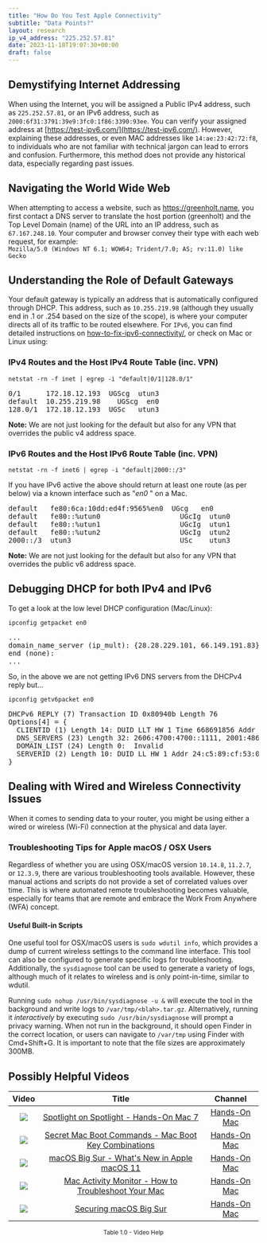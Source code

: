 ```yaml
---
title: "How Do You Test Apple Connectivity"
subtitle: "Data Points?"
layout: research
ip_v4_address: "225.252.57.81"
date: 2023-11-18T19:07:30+00:00
draft: false
---
```


## Demystifying Internet Addressing

When using the Internet, you will be assigned a Public IPv4 address, such as ```225.252.57.81```, or an IPv6 address, such as ```2000:6f31:3791:39e9:3fc0:1f86:3390:93ee```. You can verify your assigned address at [https://test-ipv6.com/](https://test-ipv6.com/). However, explaining these addresses, or even MAC addresses like ```14:ae:23:42:72:f8```, to individuals who are not familiar with technical jargon can lead to errors and confusion. Furthermore, this method does not provide any historical data, especially regarding past issues.
## Navigating the World Wide Web

When attempting to access a website, such as https://greenholt.name, you first contact a DNS server to translate the host portion (greenholt) and the Top Level Domain (name) of the URL into an IP address, such as ```67.167.248.10```. Your computer and browser convey their type with each web request, for example: <br>```Mozilla/5.0 (Windows NT 6.1; WOW64; Trident/7.0; AS; rv:11.0) like Gecko```
## Understanding the Role of Default Gateways

Your default gateway is typically an address that is automatically configured through DHCP. This address, such as ```10.255.219.98``` (although they usually end in .1 or .254 based on the size of the scope), is where your computer directs all of its traffic to be routed elsewhere. For ```IPv6```, you can find detailed instructions on [how-to-fix-ipv6-connectivity/](/blog/how-to-fix-ipv6-connectivity/), or check on Mac or Linux using:
<br>
### IPv4 Routes and the Host IPv4 Route Table (inc. VPN)
```netstat -rn -f inet | egrep -i "default|0/1|128.0/1"```

<pre>
0/1      172.18.12.193  UGScg  utun3
default  10.255.219.98    UGScg  en0
128.0/1  172.18.12.193  UGSc   utun3</pre>

**Note:** We are not just looking for the default but also for any VPN that overrides the public v4 address space.

### IPv6 Routes and the Host IPv6 Route Table (inc. VPN)
```netstat -rn -f inet6 | egrep -i "default|2000::/3"```

If you have IPv6 active the above should return at least one route (as per below) via a known interface such as "_en0_ " on a Mac. 

<pre>
default   fe80:6ca:10dd:ed4f:9565%en0  UGcg   en0
default   fe80::%utun0                   UGcIg  utun0
default   fe80::%utun1                   UGcIg  utun1
default   fe80::%utun2                   UGcIg  utun2
2000::/3  utun3                          USc    utun3</pre>

**Note:** We are not just looking for the default but also for any VPN that overrides the public v6 address space.
<br>

## Debugging DHCP for both IPv4 and IPv6

To get a look at the low level DHCP configuration (Mac/Linux): 

```ipconfig getpacket en0```

<pre>
...
domain_name_server (ip_mult): {28.28.229.101, 66.149.191.83}
end (none):
...</pre>

So, in the above we are not getting IPv6 DNS servers from the DHCPv4 reply but...

```ipconfig getv6packet en0```

<pre>
DHCPv6 REPLY (7) Transaction ID 0x80940b Length 76
Options[4] = {
  CLIENTID (1) Length 14: DUID LLT HW 1 Time 668691856 Addr 14:ae:23:42:72:f8
  DNS_SERVERS (23) Length 32: 2606:4700:4700::1111, 2001:4860:4860::8844
  DOMAIN_LIST (24) Length 0:  Invalid
  SERVERID (2) Length 10: DUID LL HW 1 Addr 24:c5:89:cf:53:06
}</pre>




## Dealing with Wired and Wireless Connectivity Issues

When it comes to sending data to your router, you might be using either a wired or wireless (Wi-Fi) connection at the physical and data layer.
### Troubleshooting Tips for Apple macOS / OSX Users
Regardless of whether you are using OSX/macOS version ```10.14.8```, ```11.2.7```, or ```12.3.9```, there are various troubleshooting tools available. However, these manual actions and scripts do not provide a set of correlated values over time. This is where automated remote troubleshooting becomes valuable, especially for teams that are remote and embrace the Work From Anywhere (WFA) concept.
#### Useful Built-in Scripts
One useful tool for OSX/macOS users is ```sudo wdutil info```, which provides a dump of current wireless settings to the command line interface. This tool can also be configured to generate specific logs for troubleshooting. Additionally, the ```sysdiagnose``` tool can be used to generate a variety of logs, although much of it relates to wireless and is only point-in-time, similar to wdutil.

Running ```sudo nohup /usr/bin/sysdiagnose -u &``` will execute the tool in the background and write logs to ```/var/tmp/<blah>.tar.gz```. Alternatively, running it *interactively* by executing ```sudo /usr/bin/sysdiagnose``` will prompt a privacy warning. When not run in the background, it should open Finder in the correct location, or users can navigate to ```/var/tmp``` using Finder with Cmd+Shift+G. It is important to note that the file sizes are approximately 300MB.
## Possibly Helpful Videos

<link href="/plugins/lity/css/lity.min.css" rel="stylesheet">
<script src="/plugins/lity/js/lity.min.js"></script>
<div class="table1-start"></div>

|Video | Title | Channel |
| :---: | :---: | :---: |
|<a href="https://www.youtube.com/watch?v=RslZ4W1EPqk" data-lity><img src="https://i.ytimg.com/vi/RslZ4W1EPqk/default.jpg" class="img-fluid"></a>|<a href="https://www.youtube.com/watch?v=RslZ4W1EPqk" data-lity>Spotlight on Spotlight - Hands-On Mac 7</a>|<a target="_blank" href="https://www.youtube.com/channel/UCg43DP8MdHVcl4rFK_delBg" >Hands-On Mac</a>|
|<a href="https://www.youtube.com/watch?v=VwNYWAxHCgM" data-lity><img src="https://i.ytimg.com/vi/VwNYWAxHCgM/default.jpg" class="img-fluid"></a>|<a href="https://www.youtube.com/watch?v=VwNYWAxHCgM" data-lity>Secret Mac Boot Commands - Mac Boot Key Combinations</a>|<a target="_blank" href="https://www.youtube.com/channel/UCg43DP8MdHVcl4rFK_delBg" >Hands-On Mac</a>|
|<a href="https://www.youtube.com/watch?v=JMKi6o9kaZI" data-lity><img src="https://i.ytimg.com/vi/JMKi6o9kaZI/default.jpg" class="img-fluid"></a>|<a href="https://www.youtube.com/watch?v=JMKi6o9kaZI" data-lity>macOS Big Sur - What&#39;s New in Apple macOS 11</a>|<a target="_blank" href="https://www.youtube.com/channel/UCg43DP8MdHVcl4rFK_delBg" >Hands-On Mac</a>|
|<a href="https://www.youtube.com/watch?v=TWzWd_DiaJ0" data-lity><img src="https://i.ytimg.com/vi/TWzWd_DiaJ0/default.jpg" class="img-fluid"></a>|<a href="https://www.youtube.com/watch?v=TWzWd_DiaJ0" data-lity>Mac Activity Monitor - How to Troubleshoot Your Mac</a>|<a target="_blank" href="https://www.youtube.com/channel/UCg43DP8MdHVcl4rFK_delBg" >Hands-On Mac</a>|
|<a href="https://www.youtube.com/watch?v=7KdhJimuhNw" data-lity><img src="https://i.ytimg.com/vi/7KdhJimuhNw/default.jpg" class="img-fluid"></a>|<a href="https://www.youtube.com/watch?v=7KdhJimuhNw" data-lity>Securing macOS Big Sur</a>|<a target="_blank" href="https://www.youtube.com/channel/UCg43DP8MdHVcl4rFK_delBg" >Hands-On Mac</a>|

<center><small>Table 1.0 - Video Help</small></center>
 <br>
<div class="table1-end"></div>
<script type="text/javascript">
(function() {
    $('div.table1-start').nextUntil('div.table1-end', 'table').addClass('table thead-dark table-striped table-responsive rounded').attr('id', 't1');
    $('#t1').find('thead').addClass('thead-dark');
})();
</script>
